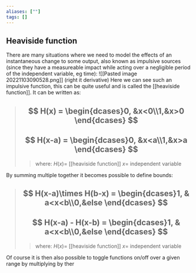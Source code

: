 ```yaml
---
aliases: [""]
tags: []
---
```


## Heaviside function

There are many situations where we need to model the effects of an instantaneous change to some output, also known as impulsive sources (since they have a measureable impact while acting over a negligible period of the independent variable, eg time):
![[Pasted image 20221103090528.png]]
(right it derivative)
Here we can see such an impulsive function, this can be quite useful and is called the [[heaviside function]]. It can be written as: 

> ## $$ H(x) = \begin{dcases}0, &x<0\\1,&x>0 \end{dcases} $$ 
> ## $$ H(x-a) = \begin{dcases}0, &x<a\\1,&x>a \end{dcases} $$ 
>> where:
>> $H(x)=$ [[heaviside function]]
>> $x=$ independent variable

By summing multiple together it becomes possible to define bounds:

> ## $$ H(x-a)\times H(b-x) = \begin{dcases}1, & a<x<b\\0,&else \end{dcases} $$ 
> ## $$ H(x-a) - H(x-b) = \begin{dcases}1, & a<x<b\\0,&else \end{dcases} $$ 
>> where:
>> $H(x)=$ [[heaviside function]]
>> $x=$ independent variable

Of course it is then also possible to toggle functions on/off over a given range by multiplying by ther